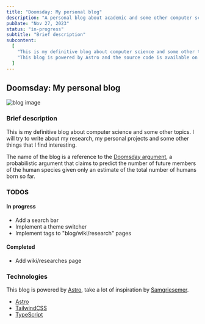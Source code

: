 ```yaml
---
title: "Doomsday: My personal blog"
description: "A personal blog about academic and some other computer science related topics."
pubDate: "Nov 27, 2023"
status: "in-progress"
subtitle: "Brief description"
subcontent:
  [
    "This is my definitive blog about computer science and some other topics. I will try to write about my research, my personal projects and some other things that I find interesting. I hope you enjoy it.",
    "This blog is powered by Astro and the source code is available on my GitHub.",
  ]
---
```


## Doomsday: My personal blog

![blog image](/images/projects/doomsday/blog.png)

### Brief description

This is my definitive blog about computer science and some other topics. I will try to write about my research, my personal projects and some other things that I find interesting.

The name of the blog is a reference to the [Doomsday argument](https://en.wikipedia.org/wiki/Doomsday_argument), a probabilistic argument that claims to predict the number of future members of the human species given only an estimate of the total number of humans born so far.

### TODOS

#### In progress

- Add a search bar
- Implement a theme switcher
- Implement tags to "blog/wiki/research" pages

#### Completed

- Add wiki/researches page

### Technologies

This blog is powered by [Astro](https://astro.build/), take a lot of inspiration by [Samgriesemer](https://samgriesemer.com/).

- [Astro](https://astro.build/)
- [TailwindCSS](https://tailwindcss.com/)
- [TypeScript](https://www.typescriptlang.org/)

